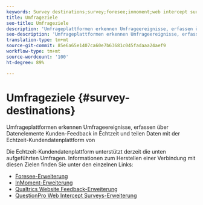 ```yaml
---
keywords: Survey destinations;survey;foresee;inmoment;web intercept surveys;qualtrics
title: Umfrageziele
seo-title: Umfrageziele
description: 'Umfrageplattformen erkennen Umfrageereignisse, erfassen über Datenelemente Kunden-Feedback in Echtzeit und teilen Daten mit der Echtzeit-Kundendatenplattform von '
seo-description: 'Umfrageplattformen erkennen Umfrageereignisse, erfassen über Datenelemente Kunden-Feedback in Echtzeit und teilen Daten mit der Echtzeit-Kundendatenplattform von '
translation-type: tm+mt
source-git-commit: 85e6a65e1407ca60e7b63681c045fadaaa24aef9
workflow-type: tm+mt
source-wordcount: '100'
ht-degree: 89%

---
```



# Umfrageziele {#survey-destinations}

Umfrageplattformen erkennen Umfrageereignisse, erfassen über Datenelemente Kunden-Feedback in Echtzeit und teilen Daten mit der Echtzeit-Kundendatenplattform von 

Die Echtzeit-Kundendatenplattform unterstützt derzeit die unten aufgeführten Umfragen. Informationen zum Herstellen einer Verbindung mit diesen Zielen finden Sie unter den einzelnen Links:

- [Foresee-Erweiterung](./foresee.md)
- [InMoment-Erweiterung](./inmoment.md)
- [Qualtrics Website Feedback-Erweiterung](./qualtrics.md)
- [QuestionPro Web Intercept Surveys-Erweiterung](./web-intercept-surveys.md)
